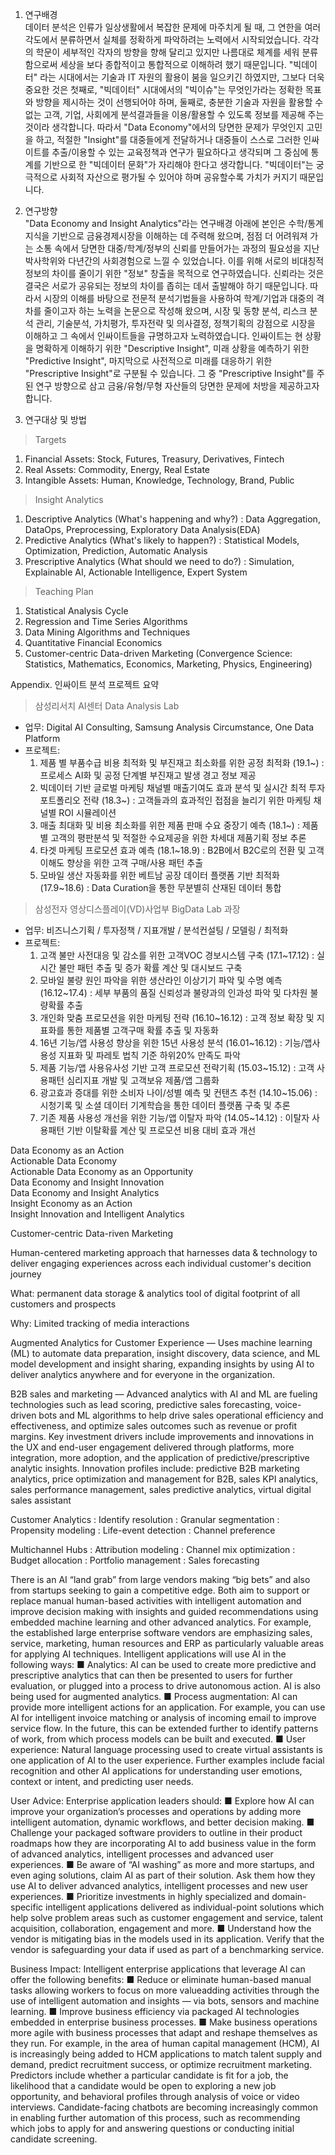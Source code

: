 
1. 연구배경  
  데이터 분석은 인류가 일상생활에서 복잡한 문제에 마주치게 될 때, 그 연한을 여러 각도에서 분류하면서 실체를 정확하게 파악하려는 노력에서 시작되었습니다. 각각의 학문이 세부적인 각자의 방향을 향해 달리고 있지만 나름대로 체계를 세워 분류함으로써 세상을 보다 종합적이고 통합적으로 이해하려 했기 때문입니다. "빅데이터" 라는 시대에서는 기술과 IT 자원의 활용이 붐을 일으키긴 하였지만, 그보다 더욱 중요한 것은 첫째로, "빅데이터" 시대에서의 "빅이슈"는 무엇인가라는 정확한 목표와 방향을 제시하는 것이 선행되어야 하며, 둘째로, 충분한 기술과 자원을 활용할 수 없는 고객, 기업, 사회에게 분석결과들을 이용/활용할 수 있도록 정보를 제공해 주는 것이라 생각합니다. 따라서 "Data Economy"에서의 당면한 문제가 무엇인지 고민을 하고, 적절한 "Insight"를 대중들에게 전달하거나 대중들이 스스로 그러한 인싸이트를 추출/이용할 수 있는 교육정책과 연구가 필요하다고 생각되며 그 중심에 통계를 기반으로 한 "빅데이터 문화"가 자리해야 한다고 생각합니다. "빅데이터"는 궁극적으로 사회적 자산으로 평가될 수 있어야 하며 공유할수록 가치가 커지기 때문입니다.

2. 연구방향  
  "Data Economy and Insight Analytics"라는 연구배경 아래에 본인은 수학/통계 지식을 기반으로 금융경제시장을 이해하는 데 주력해 왔으며, 점점 더 어려워져 가는 소통 속에서 당면한 대중/학계/정부의 신뢰를 만들어가는 과정의 필요성을 지난 박사학위와 다년간의 사회경험으로 느낄 수 있었습니다. 이를 위해 서로의 비대칭적 정보의 차이를 줄이기 위한 "정보" 창출을 목적으로 연구하였습니다. 신뢰라는 것은 결국은 서로가 공유되는 정보의 차이를 좁히는 데서 출발해야 하기 때문입니다. 따라서 시장의 이해를 바탕으로 전문적 분석기법들을 사용하여 학계/기업과 대중의 격차를 줄이고자 하는 노력을 논문으로 작성해 왔으며, 시장 및 동향 분석, 리스크 분석 관리, 기술분석, 가치평가, 투자전략 및 의사결정, 정책기획의 강점으로 시장을 이해하고 그 속에서 인싸이트들을 규명하고자 노력하였습니다. 인싸이트는 현 상황을 명확하게 이해하기 위한 "Descriptive Insight", 미래 상황을 예측하기 위한 "Predictive Insight", 마지막으로 사전적으로 미래를 대응하기 위한 "Prescriptive Insight"로 구분될 수 있습니다. 그 중 "Prescriptive Insight"를 주된 연구 방향으로 삼고 금융/유형/무형 자산들의 당면한 문제에 처방을 제공하고자 합니다.

3. 연구대상 및 방법
> Targets
  1) Financial Assets: Stock, Futures, Treasury, Derivatives, Fintech
  2) Real Assets: Commodity, Energy, Real Estate
  3) Intangible Assets: Human, Knowledge, Technology, Brand, Public

> Insight Analytics
  1) Descriptive Analytics (What's happening and why?) 
    : Data Aggregation, DataOps, Preprocessing, Exploratory Data Analysis(EDA)
  2) Predictive Analytics (What's likely to happen?) 
    : Statistical Models, Optimization, Prediction, Automatic Analysis
  3) Prescriptive Analytics (What should we need to do?) 
    : Simulation, Explainable AI, Actionable Intelligence, Expert System

> Teaching Plan
  1) Statistical Analysis Cycle
  2) Regression and Time Series Algorithms
  3) Data Mining Algorithms and Techniques
  4) Quantitative Financial Economics
  5) Customer-centric Data-driven Marketing
 (Convergence Science: Statistics, Mathematics, Economics, Marketing, Physics, Engineering)

Appendix. 인싸이트 분석 프로젝트 요약
> 삼성리서치 AI센터 Data Analysis Lab
  - 업무: Digital AI Consulting, Samsung Analysis Circumstance, One Data Platform
  - 프로젝트:
    1) 제품 별 부품수급 비용 최적화 및 부진재고 최소화를 위한 공정 최적화 (19.1~) 
       : 프로세스 AI화 및 공정 단계별 부진재고 발생 경고 정보 제공
    2) 빅데이터 기반 글로벌 마케팅 채널별 매출기여도 효과 분석 및 실시간 최적 투자 포트폴리오 전략 (18.3~) 
       : 고객들과의 효과적인 접점을 늘리기 위한 마케팅 채널별 ROI 시뮬레이션
    3) 매출 최대화 및 비용 최소화를 위한 제품 판매 수요 중장기 예측 (18.1~) 
       : 제품 별 고객의 평판분석 및 적절한 수요제공을 위한 차세대 제품기획 정보 추론
    4) 타겟 마케팅 프로모션 효과 예측 (18.1~18.9) 
       : B2B에서 B2C로의 전환 및 고객 이해도 향상을 위한 고객 구매/사용 패턴 추출
    5) 모바일 생산 자동화를 위한 베트남 공장 데이터 플랫폼 기반 최적화 (17.9~18.6) 
       : Data Curation을 통한 무분별히 산재된 데이터 통합

> 삼성전자 영상디스플레이(VD)사업부 BigData Lab 과장
  - 업무: 비즈니스기획 / 투자정책 / 지표개발 / 분석컨설팅 / 모델링 / 최적화
  - 프로젝트:
    1) 고객 불만 사전대응 및 감소를 위한 고객VOC 경보시스템 구축 (17.1~17.12) 
       : 실시간 불만 패턴 추출 및 증가 확률 계산 및 대시보드 구축
    2) 모바일 불량 원인 파악을 위한 생산라인 이상기기 파악 및 수명 예측 (16.12~17.4) 
       : 세부 부품의 품질 신뢰성과 불량과의 인과성 파악 및 다차원 불량확률 추출
    3) 개인화 맞춤 프로모션을 위한 마케팅 전략 (16.10~16.12) 
       : 고객 정보 확장 및 지표화를 통한 제품별 고객구매 확률 추출 및 자동화
    4) 16년 기능/앱 사용성 향상을 위한 15년 사용성 분석 (16.01~16.12) 
       : 기능/앱사용성 지표화 및 파레토 법칙 기준 하위20% 만족도 파악
    5) 제품 기능/앱 사용유사성 기반 고객 프로모션 전략기획 (15.03~15.12) 
       : 고객 사용패턴 심리지표 개발 및 고객보유 제품/앱 그룹화
    6) 광고효과 증대를 위한 소비자 나이/성별 예측 및 컨탠츠 추천 (14.10~15.06) 
       : 시청기록 및 소셜 데이터 기계학습을 통한 데이터 플랫폼 구축 및 추론
    7) 기존 제품 사용성 개선을 위한 기능/앱 이탈자 파악 (14.05~14.12) 
       : 이탈자 사용패턴 기반 이탈확률 계산 및 프로모션 비용 대비 효과 개선







Data Economy as an Action  
Actionable Data Economy  
Actionable Data Economy as an Opportunity  
Data Economy and Insight Innovation  
Data Economy and Insight Analytics  
Insight Economy as an Action  
Insight Innovation and Intelligent Analytics  




Customer-centric Data-riven Marketing

Human-centered marketing approach that harnesses data & technology to deliver engaging experiences across each individual customer's decition journey

What: permanent data storage & analytics tool of digital footprint of all customers and prospects

Why: Limited tracking of media interactions

Augmented Analytics for Customer Experience — Uses machine learning (ML) to automate
data preparation, insight discovery, data science, and ML model development and insight
sharing, expanding insights by using AI to deliver analytics anywhere and for everyone in the
organization.

B2B sales and marketing — Advanced analytics with AI and ML are fueling technologies such as
lead scoring, predictive sales forecasting, voice-driven bots and ML algorithms to help drive sales
operational efficiency and effectiveness, and optimize sales outcomes such as revenue or profit
margins. Key investment drivers include improvements and innovations in the UX and end-user
engagement delivered through platforms, more integration, more adoption, and the application of
predictive/prescriptive analytic insights.
Innovation profiles include: predictive B2B marketing analytics, price optimization and management
for B2B, sales KPI analytics, sales performance management, sales predictive analytics, virtual
digital sales assistant

Customer Analytics
: Identify resolution
: Granular segmentation
: Propensity modeling
: Life-event detection
: Channel preference

Multichannel Hubs
: Attribution modeling
: Channel mix optimization
: Budget allocation
: Portfolio management
: Sales forecasting

There is an AI “land grab” from large vendors making “big bets” and also from startups seeking to
gain a competitive edge. Both aim to support or replace manual human-based activities with
intelligent automation and improve decision making with insights and guided recommendations
using embedded machine learning and other advanced analytics. For example, the established
large enterprise software vendors are emphasizing sales, service, marketing, human resources and
ERP as particularly valuable areas for applying AI techniques.
Intelligent applications will use AI in the following ways:
■ Analytics: AI can be used to create more predictive and prescriptive analytics that can then be
presented to users for further evaluation, or plugged into a process to drive autonomous action.
AI is also being used for augmented analytics.
■ Process augmentation: AI can provide more intelligent actions for an application. For example,
you can use AI for intelligent invoice matching or analysis of incoming email to improve service
flow. In the future, this can be extended further to identify patterns of work, from which process
models can be built and executed.
■ User experience: Natural language processing used to create virtual assistants is one
application of AI to the user experience. Further examples include facial recognition and other
AI applications for understanding user emotions, context or intent, and predicting user needs.

User Advice: Enterprise application leaders should:
■ Explore how AI can improve your organization’s processes and operations by adding more
intelligent automation, dynamic workflows, and better decision making.
■ Challenge your packaged software providers to outline in their product roadmaps how they are
incorporating AI to add business value in the form of advanced analytics, intelligent processes
and advanced user experiences.
■ Be aware of “AI washing” as more and more startups, and even aging solutions, claim AI as part
of their solution. Ask them how they use AI to deliver advanced analytics, intelligent processes
and new user experiences.
■ Prioritize investments in highly specialized and domain-specific intelligent applications delivered
as individual-point solutions which help solve problem areas such as customer engagement and
service, talent acquisition, collaboration, engagement and more.
■ Understand how the vendor is mitigating bias in the models used in its application. Verify that
the vendor is safeguarding your data if used as part of a benchmarking service.

Business Impact: Intelligent enterprise applications that leverage AI can offer the following
benefits:
■ Reduce or eliminate human-based manual tasks allowing workers to focus on more valueadding
activities through the use of intelligent automation and insights — via bots, sensors and
machine learning.
■ Improve business efficiency via packaged AI technologies embedded in enterprise business
processes.
■ Make business operations more agile with business processes that adapt and reshape
themselves as they run.
For example, in the area of human capital management (HCM), AI is increasingly being added to
HCM applications to match talent supply and demand, predict recruitment success, or optimize
recruitment marketing. Predictors include whether a particular candidate is fit for a job, the
likelihood that a candidate would be open to exploring a new job opportunity, and behavioral
profiles through analysis of voice or video interviews. Candidate-facing chatbots are becoming
increasingly common in enabling further automation of this process, such as recommending which
jobs to apply for and answering questions or conducting initial candidate screening.


